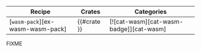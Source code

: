 | Recipe | Crates | Categories |
|--------|--------|------------|
| [`wasm-pack`][ex-wasm-wasm-pack] | {{#crate }} | [![cat-wasm][cat-wasm-badge]][cat-wasm] |

<div class="hidden">
FIXME
</div>
